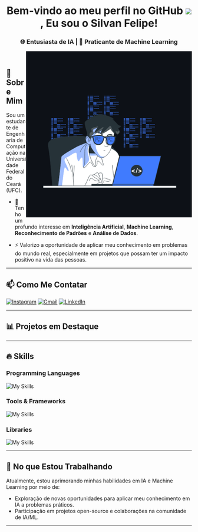 <!--título-->
<div id="user-content-toc">
  <ul align="center">
    <summary><h1 style="display: inline-block"></h1></summary>
</div>

<h1 align="center">Bem-vindo ao meu perfil no GitHub <img src="https://raw.githubusercontent.com/kaueMarques/kaueMarques/master/hi.gif" width="30px">, Eu sou o Silvan Felipe!</h1>
<h3 align="center">🌐 Entusiasta de IA | 🤖 Praticante de Machine Learning</h3>
<img align="right"  src="https://github.com/SilvanFelipe/SilvanFelipe/blob/main/amimateCoding.gif" alt="ilustração dev programando" width="450px" />
<br>


## 🧠 Sobre Mim

Sou um estudante de Engenharia de Computação na Universidade Federal do Ceará (UFC).

- 🌱 Tenho um profundo interesse em **Inteligência Artificial**, **Machine Learning**, **Reconhecimento de Padrões** e **Análise de Dados**. 

- ⚡ Valorizo a oportunidade de aplicar meu conhecimento em problemas do mundo real, especialmente em projetos que possam ter um impacto positivo na vida das pessoas.

---

## 📫 Como Me Contatar

<!-- Links -->
[![Instagram](https://img.shields.io/badge/Instagram-E4405F?style=for-the-badge&logo=instagram&logoColor=white)](https://www.instagram.com/silvan_navlis/)
[![Gmail](https://img.shields.io/badge/Gmail-D14836?style=for-the-badge&logo=gmail&logoColor=white)](silvanfelipe@alu.ufc.br)
[![LinkedIn](https://img.shields.io/badge/LinkedIn-0077B5?style=for-the-badge&logo=linkedin&logoColor=white)](https://www.linkedin.com/in/silvanfelipe/)

---

## 📊 Projetos em Destaque

---

## 🔥 Skills

### Programming Languages

![My Skills](https://go-skill-icons.vercel.app/api/icons?i=matlab,python)

### Tools & Frameworks

![My Skills](https://go-skill-icons.vercel.app/api/icons?i=kaggle,jupyter,git)

### Libraries

![My Skills](https://go-skill-icons.vercel.app/api/icons?i=numpy,sklearn,pandas,matplotlib,seaborn)

---

## 🎯 No que Estou Trabalhando

Atualmente, estou aprimorando minhas habilidades em IA e Machine Learning por meio de:
- Exploração de novas oportunidades para aplicar meu conhecimento em IA a problemas práticos.
- Participação em projetos open-source e colaborações na comunidade de IA/ML.

---
